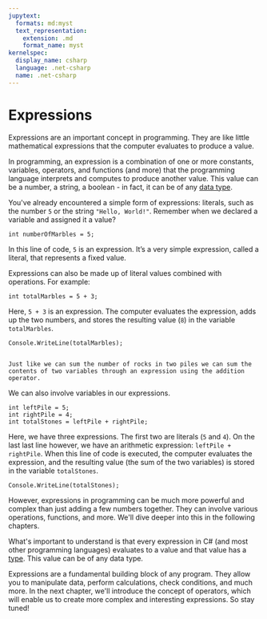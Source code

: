 ```yaml
---
jupytext:
  formats: md:myst
  text_representation:
    extension: .md
    format_name: myst
kernelspec:
  display_name: csharp
  language: .net-csharp
  name: .net-csharp
---
```


# Expressions

Expressions are an important concept in programming. They are like little mathematical expressions that the computer evaluates to produce a value.

In programming, an expression is a combination of one or more constants, variables, operators, and functions (and more) that the programming language interprets and computes to produce another value. This value can be a number, a string, a boolean - in fact, it can be of any [data type](data-types).


You've already encountered a simple form of expressions: literals, such as the number `5` or the string `"Hello, World!"`.
Remember when we declared a variable and assigned it a value?

```{code-cell}
int numberOfMarbles = 5;
```

In this line of code, `5` is an expression. It’s a very simple expression, called a literal, that represents a fixed value.

Expressions can also be made up of literal values combined with operations. For example:

```{code-cell}
int totalMarbles = 5 + 3;
```

Here, `5 + 3` is an expression. The computer evaluates the expression, adds up the two numbers, and stores the resulting value (`8`) in the variable `totalMarbles`.

```{code-cell}
Console.WriteLine(totalMarbles);
```

```{figure} ../images/cover-expressions.jpg

Just like we can sum the number of rocks in two piles we can sum the contents of two variables through an expression using the addition operator.
```

We can also involve variables in our expressions.

```{code-cell}
int leftPile = 5;
int rightPile = 4;
int totalStones = leftPile + rightPile;
```

Here, we have three expressions.
The first two are literals (`5` and `4`).
On the last last line however, we have an arithmetic expression: `leftPile + rightPile`. When this line of code is executed, the computer evaluates the expression, and the resulting value (the sum of the two variables) is stored in the variable `totalStones`.

```{code-cell}
Console.WriteLine(totalStones);
```

However, expressions in programming can be much more powerful and complex than just adding a few numbers together. They can involve various operations, functions, and more. We'll dive deeper into this in the following chapters.

What's important to understand is that every expression in C# (and most other programming languages) evaluates to a value and that value has a [type](data-types). This value can be of any data type.

Expressions are a fundamental building block of any program. They allow you to manipulate data, perform calculations, check conditions, and much more. In the next chapter, we'll introduce the concept of operators, which will enable us to create more complex and interesting expressions. So stay tuned!


